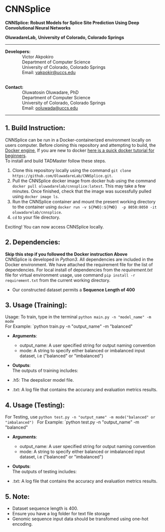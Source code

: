 # CNNSplice
**CNNSplice: Robust Models for Splice Site Prediction Using Deep Convolutional Neural Networks**


**OluwadareLab,**
**University of Colorado, Colorado Springs**

----------------------------------------------------------------------
**Developers:** <br />
		 &nbsp;&nbsp;&nbsp;&nbsp;&nbsp;&nbsp;&nbsp;&nbsp;&nbsp;&nbsp;&nbsp;&nbsp;&nbsp;&nbsp;Victor Akpokiro<br />
		 &nbsp;&nbsp;&nbsp;&nbsp;&nbsp;&nbsp;&nbsp;&nbsp;&nbsp;&nbsp;&nbsp;&nbsp;&nbsp;&nbsp;Department of Computer Science <br />
		 &nbsp;&nbsp;&nbsp;&nbsp;&nbsp;&nbsp;&nbsp;&nbsp;&nbsp;&nbsp;&nbsp;&nbsp;&nbsp;&nbsp;University of Colorado, Colorado Springs <br />
		 &nbsp;&nbsp;&nbsp;&nbsp;&nbsp;&nbsp;&nbsp;&nbsp;&nbsp;&nbsp;&nbsp;&nbsp;&nbsp;&nbsp;Email: vakpokir@uccs.edu <br /><br />

**Contact:** <br />
		 &nbsp;&nbsp;&nbsp;&nbsp;&nbsp;&nbsp;&nbsp;&nbsp;&nbsp;&nbsp;&nbsp;&nbsp;&nbsp;&nbsp;Oluwatosin Oluwadare, PhD <br />
		 &nbsp;&nbsp;&nbsp;&nbsp;&nbsp;&nbsp;&nbsp;&nbsp;&nbsp;&nbsp;&nbsp;&nbsp;&nbsp;&nbsp;Department of Computer Science <br />
		 &nbsp;&nbsp;&nbsp;&nbsp;&nbsp;&nbsp;&nbsp;&nbsp;&nbsp;&nbsp;&nbsp;&nbsp;&nbsp;&nbsp;University of Colorado, Colorado Springs <br />
		 &nbsp;&nbsp;&nbsp;&nbsp;&nbsp;&nbsp;&nbsp;&nbsp;&nbsp;&nbsp;&nbsp;&nbsp;&nbsp;&nbsp;Email: ooluwada@uccs.edu 
    
--------------------------------------------------------------------	

**1.	Build Instruction:**
-----------------------------------------------------------	

CNNSplice can be run in a Docker-containerized environment locally on users computer. Before cloning this repository and attempting to build, the [Docker engine](https://docs.docker.com/engine/install/), If you are new to docker [here is a quick docker tutorial for beginners](https://docker-curriculum.com/). <br> 
To install and build TADMaster follow these steps.

1. Clone this repository locally using the command `git clone https://github.com/OluwadareLab/CNNSplice.git`.
2. Pull the CNNSplice docker image from docker hub using the command `docker pull oluwadarelab/cnnsplice:latest`. This may take a few minutes. Once finished, check that the image was sucessfully pulled using `docker image ls`.
3. Run the CNNSplice container and mount the present working directory to the container using `docker run -v ${PWD}:${PWD}  -p 8050:8050 -it oluwadarelab/cnnsplice`.
4. `cd` to your file directory.

Exciting! You can now access CNNSplice locally.


**2.	Dependencies:**
-----------------------------------------------------------
**Skip this step if you followed the Docker instruction Above** <br> 
CNNSplice is developed in <i>Python3</i>. All dependencies are included in the Docker environment. We have attached the requirement file for the list of dependencies. For local install of dependencies from the <i>requirement.txt</i> file for virtual environment usage, use command `pip install -r requirement.txt` from the current working directory.
* Our constructed dataset permits a **Sequence Length of 400**


**3.	Usage (Training):**
----------------------------------------------------------- 
Usage: To train, type in the terminal `python main.py -n "model_name" -m mode ` <br />
For Example: `python train.py -n "output_name" -m "balanced" <br />
* **Arguments**: <br />	
	* output_name: A user specified string for output naming convention <br />
	* mode: A string to specify either balanced or imbalanced input dataset, i.e ("balanced" or "imbalanced")<br />

* **Outputs**: <br />
The outputs of training includes: 

* .h5: The deepslicer model file.
* .txt: A log file that contains the accuracy and evaluation metrics results.	
                          		
                           
**4.	Usage (Testing):**
-----------------------------------------------------------
For Testing, use `python test.py -n "output_name" -m mode("balanced" or "imbalanced") `
For Example: `python test.py -n "output_name" -m "balanced" <br />
* **Arguments**: <br />	
	* output_name: A user specified string for output naming convention <br />
	* mode: A string to specify either balanced or imbalanced input dataset, i.e ("balanced" or "imbalanced")<br />

* **Outputs**: <br />
The outputs of testing includes: 

* .txt: A log file that contains the accuracy and evaluation metrics results.


**5.	Note:**
-----------------------------------------------------------
* Dataset sequence length is 400.
* Ensure you have a log folder for text file storage
* Genomic sequence input data should be transfomed using one-hot encoding.

